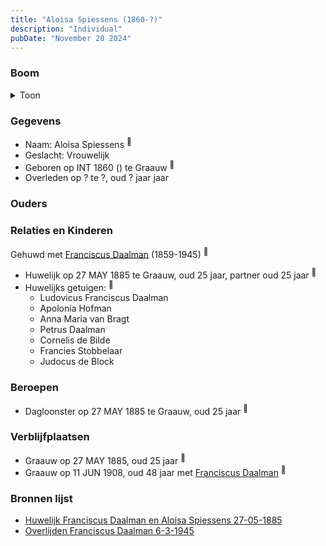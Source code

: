 ```yaml
---
title: "Aloisa Spiessens (1860-?)"
description: "Individual"
pubDate: "November 20 2024"
---
```


### Boom
<details><summary>Toon</summary>

![test](https://www.plantuml.com/plantuml/svg/ZP9DRy8m38Rl-HKM7BOTa0fT-HBYQsid3flGuB8JIbCF8jAaYbCXXFZl2r0OfsatotxVruyiZybnwyfSCTfANN3BSqYvsAwjANNsOfInu2pNv4Ue7Tl83458AnHUQimBjuSSynGjNLhaqA9n-mBPNQfGd0WE302cncPebnifjXg91eESIpqSGiYEZ3t0_BoA6BjOQXDb975O5DABKLCDEC4i25fX13TlFPd6OHpw1OTlYIexmg2VydI_Ierp2lj3c7qieTbj1_3u16-Myt9t9wLjgTIAwsmbh25AZGVpdX6CJamLIE8F8II9ak2LSvLpVKDfTG3gSPX4oVGFX5O0YtZkAQBUln7Qy3xvX6RlERfQZbUUGN-7MIRr-XJTyRel7zsDpb1940ITBjILN6_S7fKoEmzsPDNT6erAmIhwtmOReyxyH_m0)
</details>

### Gegevens
- Naam: Aloisa Spiessens <sup><a href="../s00393/" style="text-decoration:none" title="Huwelijk Franciscus Daalman en Aloisa Spiessens 27-05-1885">:link:</a></sup>
- Geslacht: Vrouwelijk
- Geboren op INT 1860 () te Graauw <sup><a href="../s00393/" style="text-decoration:none" title="Huwelijk Franciscus Daalman en Aloisa Spiessens 27-05-1885">:link:</a></sup>
- Overleden op ? te ?, oud ? jaar jaar 

### Ouders

### Relaties en Kinderen

Gehuwd met [Franciscus Daalman](../i00227/) (1859-1945) <sup><a href="../s00393/" style="text-decoration:none" title="Huwelijk Franciscus Daalman en Aloisa Spiessens 27-05-1885">:link:</a></sup>
- Huwelijk op 27 MAY 1885 te Graauw, oud 25 jaar, partner oud 25 jaar <sup><a href="../s00393/" style="text-decoration:none" title="Huwelijk Franciscus Daalman en Aloisa Spiessens 27-05-1885">:link:</a></sup>
- Huwelijks getuigen:  <sup><a href="../s00393/" style="text-decoration:none" title="Huwelijk Franciscus Daalman en Aloisa Spiessens 27-05-1885">:link:</a></sup>
  - Ludovicus Franciscus Daalman
  - Apolonia Hofman
  - Anna Maria van Bragt
  - Petrus Daalman
  - Cornelis de Bilde
  - Francies Stobbelaar
  - Judocus de Block

### Beroepen
- Dagloonster op 27 MAY 1885 te Graauw, oud 25 jaar <sup><a href="../s00393/" style="text-decoration:none" title="Huwelijk Franciscus Daalman en Aloisa Spiessens 27-05-1885">:link:</a></sup>

### Verblijfplaatsen
- Graauw  op 27 MAY 1885, oud 25 jaar  <sup><a href="../s00393/" style="text-decoration:none" title="Huwelijk Franciscus Daalman en Aloisa Spiessens 27-05-1885">:link:</a></sup>
- Graauw  op 11 JUN 1908, oud 48 jaar met [Franciscus Daalman](../i00227/) <sup><a href="../s00402/" style="text-decoration:none" title="Overlijden Ludovicus Daalman 11-6-1908">:link:</a></sup>

### Bronnen lijst
- [Huwelijk Franciscus Daalman en Aloisa Spiessens 27-05-1885](../s00393/)
- [Overlijden Franciscus Daalman 6-3-1945](../s00405/)